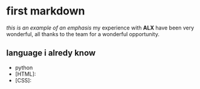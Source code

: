 # first markdown # 
*this is an example of an emphasis*
my experience with **ALX** have been very wonderful, all thanks to the team for a wonderful opportunity.

## language i alredy know ##
* python
* [HTML]: 
* [CSS]: 